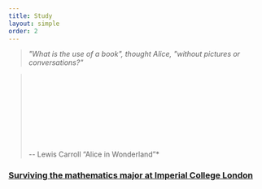 ```yaml
---
title: Study
layout: simple
order: 2
---
```

>*"What is the use of a book", thought Alice, "without pictures or conversations?"*

>$$\quad$$ $$\quad$$ $$\quad$$ $$\quad$$ $$\quad$$ $$\quad$$--  Lewis Carroll “Alice in Wonderland”*


### [Surviving the mathematics major at Imperial College London](/study/Imperial_mathematics/Imperial_mathematics)


  



